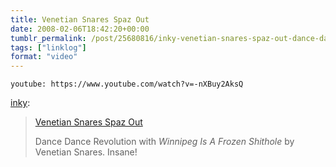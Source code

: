 ```yaml
---
title: Venetian Snares Spaz Out
date: 2008-02-06T18:42:20+00:00
tumblr_permalink: /post/25680816/inky-venetian-snares-spaz-out-dance-dance
tags: ["linklog"]
format: "video"
---
```


`youtube: https://www.youtube.com/watch?v=-nXBuy2AksQ`

[inky][1]:

> [Venetian Snares Spaz Out][2]
>
> Dance Dance Revolution with _Winnipeg Is A Frozen Shithole_ by Venetian Snares. Insane!

[1]: http://daily.boxofjunk.ws/post/25670778
[2]: http://www.youtube.com/watch?v=-nXBuy2AksQ
